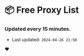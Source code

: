 # :package: Free Proxy List
### Updated every 15 minutes.

- Last updated: `2024-04-26 21:50`

:heart:
